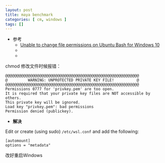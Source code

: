 ```yaml
---
layout: post
title: maya benchmark
categories: [ cm, windows ]
tags: []
---
```


* 参考
  * [Unable to change file permissions on Ubuntu Bash for Windows 10]()
  * []()
  * []()


chmod 修改文件时候报错：

~~~
@@@@@@@@@@@@@@@@@@@@@@@@@@@@@@@@@@@@@@@@@@@@@@@@@@@@@@@@@@@
@         WARNING: UNPROTECTED PRIVATE KEY FILE!          @
@@@@@@@@@@@@@@@@@@@@@@@@@@@@@@@@@@@@@@@@@@@@@@@@@@@@@@@@@@@
Permissions 0777 for 'privkey.pem' are too open.
It is required that your private key files are NOT accessible by others.
This private key will be ignored.
Load key "privkey.pem": bad permissions
Permission denied (publickey).
~~~

* **解决**

Edit or create (using sudo) `/etc/wsl.conf` and add the following:

~~~
[automount]
options = "metadata"
~~~

改好重启Windows